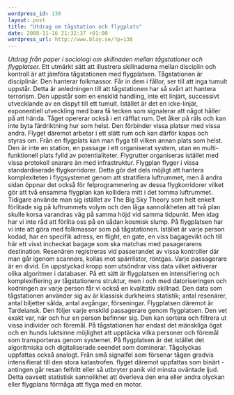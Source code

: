 ```yaml
--- 
wordpress_id: 138 
layout: post
title: "Utdrag om tågstation och flygplats" 
date: 2008-11-16 21:32:37 +01:00 
wordpress_url: http://www.blay.se/?p=138 
---
```


*Utdrag från paper i sociologi om skillnaden mellan tågstationer och flygplatser.* Ett utmärkt sätt att illustrera skillnaderna mellan disciplin och kontroll är att jämföra tågstationen med flygplatsen. Tågstationen är disciplinär. Den hanterar folkmassor. Får in dem i fållor, ser till att inga tumult uppstår. Detta är anledningen till att tågstationen har så svårt att hantera terrorism. Den uppstår som en enskild handling, inte ett linjärt, successivt utvecklande av en dispyt till ett tumult. Istället är det en icke-linjär, exponentiell utveckling med bara få tecken som signalerar att något håller på att hända. Tåget opererar också i ett räfflat rum. Det åker på räls och kan inte byta färdriktning hur som helst. Den förbinder vissa platser med vissa andra. Flyget däremot arbetar i ett slätt rum och kan därför kapas och styras om. Från en flygplats kan man flyga till vilken annan plats som helst. Den är inte en station, en passage i ett organiserat system, utan en multi-funktionell plats fylld av potentialiteter. Flygrutter organiseras istället med vissa protokoll snarare än med infrastruktur. Flygplan flyger i vissa standardiserade flygkorridorer. Detta gör det dels möjligt att hantera komplexiteten i flygsystemet genom att stratifiera luftrummet, men å andra sidan öppnar det också för felprogrammering av dessa flygkorridorer vilket gör att två ensamma flygplan kan kollidera mitt i det tomma luftrummet. Tidigare använde man sig istället av The Big Sky Theory som helt enkelt förlitade sig på luftrummets volym och den låga sannolikheten att två plan skulle korsa varandras väg på samma höjd vid samma tidpunkt. Men idag har vi inte råd att förlita oss på en sådan kosmisk slump. På flygplatsen har vi inte att göra med folkmassor som på tågstationen. Istället är varje person kodad, har en specifik adress, en flight, en gate, en viss bagagevikt och till här ett visst incheckat bagage som ska matchas med pasagerarens destination. Resenären registreras vid passerandet av vissa kontroller där man går igenom scanners, kollas mot spärrlistor, röntgas. Varje passagerare är en divid. En uppstyckad kropp som utsöndrar viss data vilket aktiverar olika algoritmer i databaser. På ett sätt är flygplatsen en intensifiering och komplexifiering av tågstationens struktur, men i och med datoriseringen och kodningen av varje person får vi också en kvalitativ skillnad. Den data som tågstationen använder sig av är klassisk durkheims statistik; antal resenärer, antal biljetter sålda, antal avgångar, förseningar. Flygplatsen däremot är Tardeiansk. Den följer varje enskild passagerare genom flygplatsen. Den vet exakt var, när och hur en person befinner sig. Den kan sortera och filtrera ut vissa individer och föremål. På tågstationen har endast det mänskliga ögat och en hunds luktsinne möjlighet att upptäcka vilka personer och föremål som transporteras genom systemet. På flygplatsen är det istället det algoritmiska och digitaliserade seendet som dominerar. Tågolyckas uppfattas också analogt. Från små signalfel som försenar tågen gradvis intensifierat till den stora katastrofen. flyget däremot uppfattas som binärt - antingen går resan felfritt eller så utbryter panik vid minsta oväntade ljud. Detta oavsett statistisk sannolikhet att överleva den ena eller andra olyckan eller flygplans förmåga att flyga med en motor. 
